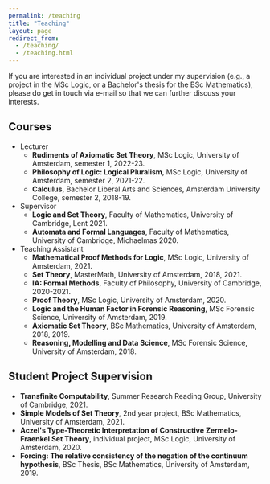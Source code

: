 ```yaml
---
permalink: /teaching
title: "Teaching"
layout: page
redirect_from: 
  - /teaching/
  - /teaching.html
---
```


If you are interested in an individual project under my supervision (e.g., a project in the MSc Logic, or a Bachelor's thesis for the BSc Mathematics), please do get in touch via e-mail so that we can further discuss your interests.

## Courses
- Lecturer
  - **Rudiments of Axiomatic Set Theory**, MSc Logic, University of Amsterdam, semester 1, 2022-23.
  - **Philosophy of Logic: Logical Pluralism**, MSc Logic, University of Amsterdam, semester 2, 2021-22.
  - **Calculus**, Bachelor Liberal Arts and Sciences, Amsterdam University College, semester 2, 2018-19.
- Supervisor
  - **Logic and Set Theory**, Faculty of Mathematics, University of Cambridge, Lent 2021.
  - **Automata and Formal Languages**, Faculty of Mathematics, University of Cambridge, Michaelmas 2020.
- Teaching Assistant 
  - **Mathematical Proof Methods for Logic**, MSc Logic, University of Amsterdam, 2021.
  - **Set Theory**, MasterMath, University of Amsterdam, 2018, 2021.
  - **IA: Formal Methods**, Faculty of Philosophy, University of Cambridge, 2020-2021.
  - **Proof Theory**, MSc Logic, University of Amsterdam, 2020.
  - **Logic and the Human Factor in Forensic Reasoning**, MSc Forensic Science, University of Amsterdam, 2019.
  - **Axiomatic Set Theory**, BSc Mathematics, University of Amsterdam, 2018, 2019.
  - **Reasoning, Modelling and Data Science**, MSc Forensic Science, University of Amsterdam, 2018.

## Student Project Supervision
- **Transfinite Computability**, Summer Research Reading Group, University of Cambridge, 2021.
- **Simple Models of Set Theory**, 2nd year project, BSc Mathematics, University of Amsterdam, 2021.
- **Aczel's Type-Theoretic Interpretation of Constructive Zermelo-Fraenkel Set Theory**, individual project, MSc Logic, University of Amsterdam, 2020.
- **Forcing: The relative consistency of the negation of the continuum hypothesis**, BSc Thesis, BSc Mathematics, University of Amsterdam, 2019.
